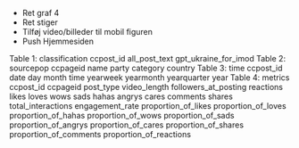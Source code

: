 * Ret graf 4
* Ret stiger
* Tilføj video/billeder til mobil figuren
* Push Hjemmesiden




Table 1: classification
ccpost_id
all_post_text
gpt_ukraine_for_imod
Table 2: sourcepop
ccpageid
name
party
category
country
Table 3: time
ccpost_id
date
day
month
time
yearweek
yearmonth
yearquarter
year
Table 4: metrics
ccpost_id
ccpageid
post_type
video_length
followers_at_posting
reactions
likes
loves
wows
sads
hahas
angrys
cares
comments
shares
total_interactions
engagement_rate
proportion_of_likes
proportion_of_loves
proportion_of_hahas
proportion_of_wows
proportion_of_sads
proportion_of_angrys
proportion_of_cares
proportion_of_shares
proportion_of_comments
proportion_of_reactions

